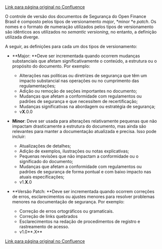 [Link para página original no Confluence](https://openfinancebrasil.atlassian.net/wiki/spaces/OF/pages/240650571)

O controle de versão dos documentos de Segurança do Open Finance Brasil é composto pelos tipos de versionamento *major*, *minor *e *patch*. Os nomes e o formato de numeração utilizados pelos tipos de versionamento são idênticos aos utilizados no *semantic versioning*, no entanto, a definição utilizada diverge. 

A seguir, as definições para cada um dos tipos de versionamento:

- **Major: **Deve ser incrementada quando ocorrem mudanças substanciais que afetam significativamente o conteúdo, a estrutura ou o propósito do documento. Por exemplo:

    - Alterações nas políticas ou diretrizes de segurança que têm um impacto substancial nas operações ou no cumprimento das regulamentações;
    - Adição ou remoção de seções importantes no documento;
    - Mudanças que afetam a conformidade com regulamentos ou padrões de segurança e que necessitem de recertificação;
    - Mudanças significativas na abordagem ou estratégia de segurança;
    - v**X**.0.0

- **Minor**: Deve ser usada para alterações relativamente pequenas que não impactam drasticamente a estrutura do documento, mas ainda são relevantes para manter a documentação atualizada e precisa. Isso pode incluir:

    - Atualizações de detalhes;
    - Adição de exemplos, ilustrações ou notas explicativas;
    - Pequenas revisões que não impactam a conformidade ou o significado do documento;
    - Mudanças que afetam a conformidade com regulamentos ou padrões de segurança de forma pontual e com baixo impacto nas atuais especificações;
    - v1.**X**.0

- **Versão Patch: **Deve ser incrementada quando ocorrem correções de erros, esclarecimentos ou ajustes menores para resolver problemas menores na documentação de segurança. Por exemplo:

    - Correção de erros ortográficos ou gramaticais.
    - Correção de links quebrados
    - Esclarecimentos na redação de procedimentos de registro e rastreamento de acesso.
    - v1.0**.X**

[Link para página original no Confluence](https://openfinancebrasil.atlassian.net/wiki/spaces/OF/pages/240650571)